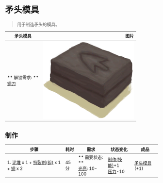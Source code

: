 # 矛头模具  
> 用于制造矛头的模具。  
  
  矛头模具  |   图片   
 ----  |  ----:   
 ** 解锁需求: **<br>[铜刀](KnifeCopper.md)  |  <img decoding="async" src="Sprite/MoldSpear.png" href="a.md" style="max-width:300px;max-height:300px;">   
  
## 制作  
步骤  |  耗时  |  需求  |  状态变化  |  成品  
----  |  ----  |  ----  |  ----  |  ----  
1. [泥堆](MudPile.md) x 1 + [抗裂剂(组)](GpTag_Temper.md) x 1 + [铜](Copper.md) x 2  |  45分  |  ** 需要状态: **<br>[光亮](Light.md): 10-100  |  [制作(技能)](Skill_Crafting.md)+1<br>[压力](Stress.md)-10  |  [矛头模具](MoldSpear.md)(+1)  


<script>document.title="矛头模具 - 卡牌生存百科 Card Survival Wiki";</script>